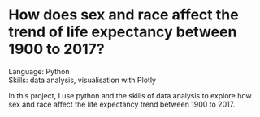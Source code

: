 # How does sex and race affect the trend of life expectancy between 1900 to 2017?

Language: Python <br>
Skills: data analysis, visualisation with Plotly

In this project, I use python and the skills of data analysis to explore how sex and race affect the life expectancy trend between 1900 to 2017.
